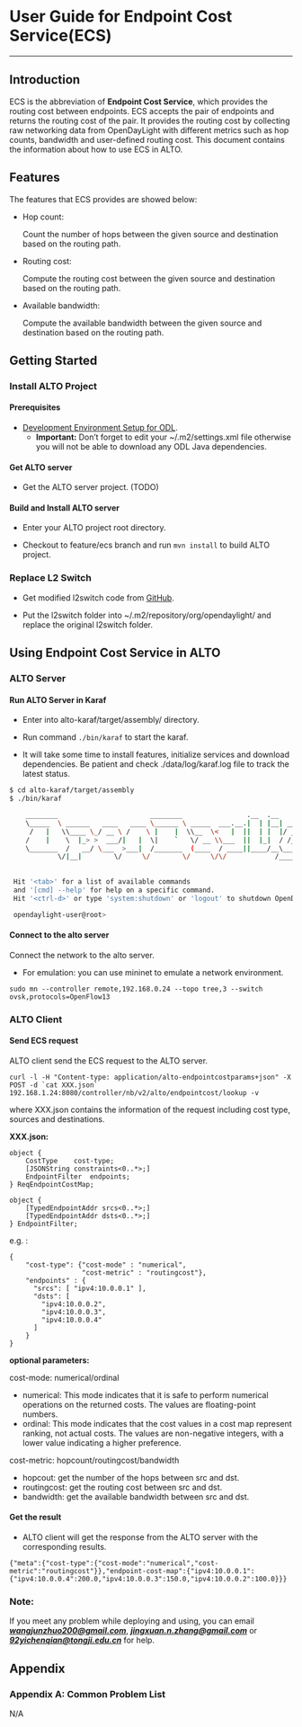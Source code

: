 # User Guide for Endpoint Cost Service(ECS) 

----

## Introduction

ECS is the abbreviation of **Endpoint Cost Service**, which provides the routing cost between endpoints. ECS accepts the pair of endpoints and returns the routing cost of the pair. It provides the routing cost by collecting raw networking data from OpenDayLight with different metrics such as hop counts, bandwidth and user-defined routing cost. This document contains the information about how to use ECS in ALTO.

## Features

The features that ECS provides are showed below:

* Hop count:

	Count the number of hops between the given source and destination based on the routing path.
	
* Routing cost: 

	Compute the routing cost between the given source and destination based on the routing path.
	
* Available bandwidth: 

	Compute the available bandwidth between the given source and destination based on the routing path.

## Getting Started

### Install ALTO Project

#### Prerequisites

* [Development Environment Setup for ODL](https://wiki.opendaylight.org/view/GettingStarted:Development_Environment_Setup).
	* **Important:** Don’t forget to edit your ~/.m2/settings.xml file otherwise you will not be able to download any ODL Java dependencies.

#### Get ALTO server

* Get the ALTO server project. (TODO)

#### Build and Install ALTO server

* Enter your ALTO project root directory.

* Checkout to feature/ecs branch and run `mvn install` to build ALTO project.

### Replace L2 Switch

* Get modified l2switch code from [GitHub](https://github.com/cs512/l2switch.git).

* Put the l2switch folder into ~/.m2/repository/org/opendaylight/ and replace the original l2switch folder.

## Using Endpoint Cost Service in ALTO

### ALTO Server

#### Run ALTO Server in Karaf

* Enter into alto-karaf/target/assembly/ directory.

* Run command `./bin/karaf` to start the karaf.

* It will take some time to install features, initialize services and download dependencies. Be patient and check ./data/log/karaf.log file to track the latest status.

``` bash
$ cd alto-karaf/target/assembly
$ ./bin/karaf

    ________                       ________                .__  .__       .__     __
    \_____  \ ______   ____   ____ \______ \ _____  ___.__.|  | |__| ____ |  |___/  |_
     /   |   \\____ \_/ __ \ /    \ |    |  \\__  \<   |  ||  | |  |/ ___\|  |  \   __\
    /    |    \  |_> >  ___/|   |  \|    `   \/ __ \\___  ||  |_|  / /_/  >   Y  \  |
    \_______  /   __/ \___  >___|  /_______  (____  / ____||____/__\___  /|___|  /__|
            \/|__|        \/     \/        \/     \/\/            /_____/      \/
 
 
 Hit '<tab>' for a list of available commands
 and '[cmd] --help' for help on a specific command.
 Hit '<ctrl-d>' or type 'system:shutdown' or 'logout' to shutdown OpenDaylight.

 opendaylight-user@root>
```

#### Connect to the alto server
Connect the network to the alto server.

* For emulation: you can use mininet to emulate a network environment.

```
sudo mn --controller remote,192.168.0.24 --topo tree,3 --switch ovsk,protocols=OpenFlow13
```

### ALTO Client

#### Send ECS request

ALTO client send the ECS request to the ALTO server.

```
curl -l -H "Content-type: application/alto-endpointcostparams+json" -X POST -d `cat XXX.json` 192.168.1.24:8080/controller/nb/v2/alto/endpointcost/lookup -v
```
where XXX.json contains the information of the request including cost type, sources and destinations.

**XXX.json:**

```
object {
	CostType	cost-type;
	[JSONString	constraints<0..*>;]
	EndpointFilter	endpoints;
} ReqEndpointCostMap;

object {
	[TypedEndpointAddr srcs<0..*>;]
	[TypedEndpointAddr dsts<0..*>;]
} EndpointFilter;
```

e.g. :

```
{
    "cost-type": {"cost-mode" : "numerical",
                  "cost-metric" : "routingcost"},
    "endpoints" : {
      "srcs": [ "ipv4:10.0.0.1" ],
      "dsts": [
        "ipv4:10.0.0.2",
        "ipv4:10.0.0.3",
        "ipv4:10.0.0.4"
      ]
    }
}
```

**optional parameters:**

cost-mode: numerical/ordinal

* numerical: This mode indicates that it is safe to perform numerical operations on the returned costs. The values are floating-point numbers.
* ordinal: This mode indicates that the cost values in a cost map represent ranking, not actual costs. The values are non-negative integers, with a lower value indicating a higher preference.

 
cost-metric: hopcount/routingcost/bandwidth

* hopcout: get the number of the hops between src and dst.
* routingcost: get the routing cost between src and dst.
* bandwidth: get the available bandwidth between src and dst.


#### Get the result

* ALTO client will get the response from the ALTO server with the corresponding results.

```
{"meta":{"cost-type":{"cost-mode":"numerical","cost-metric":"routingcost"}},"endpoint-cost-map":{"ipv4:10.0.0.1":{"ipv4:10.0.0.4":200.0,"ipv4:10.0.0.3":150.0,"ipv4:10.0.0.2":100.0}}}
```

### Note:

If you meet any problem while deploying and using, you can email ***wangjunzhuo200@gmail.com***, ***jingxuan.n.zhang@gmail.com*** or ***92yichenqian@tongji.edu.cn*** for help.

## Appendix

### Appendix A: Common Problem List

N/A

